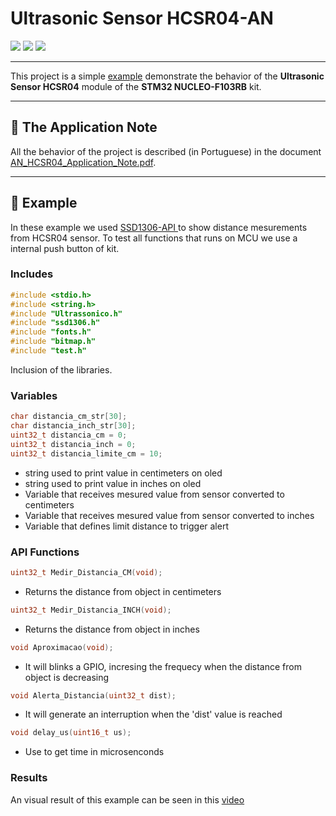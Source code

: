 #	Ultrasonic Sensor HCSR04-AN

<div align="left">
    <img src="https://img.shields.io/badge/language-c-blue">
    <img src="https://img.shields.io/badge/hardware-stm32-green">
    <img src="https://img.shields.io/badge/license-MIT-blueviolet">
</div>

---

This project is a simple [example](https://github.com/cristovaoeustaquio/API_Sensor_Ultrasonico_HCSR04/tree/main/example) demonstrate the behavior of the **Ultrasonic Sensor HCSR04** module of the **STM32 NUCLEO-F103RB** kit.

---

##	📖	The Application Note  

All the behavior of the project is described (in Portuguese) in the document [AN_HCSR04_Application_Note.pdf](https://github.com/cristovaoeustaquio/API_Sensor_Ultrasonico_HCSR04/tree/main/doc).

---

##	📩	Example
In these example we used [SSD1306-API ](https://github.com/SL-RU/stm32libs/tree/master/stm32f10x/ssd1306) to show distance mesurements from HCSR04 sensor. To test all functions that runs on MCU we use a internal push button of kit.

### Includes

```c
#include <stdio.h>
#include <string.h>
#include "Ultrassonico.h"
#include "ssd1306.h"
#include "fonts.h"
#include "bitmap.h"
#include "test.h"
```

Inclusion of the libraries.

### Variables

```c
char distancia_cm_str[30];
char distancia_inch_str[30];
uint32_t distancia_cm = 0;
uint32_t distancia_inch = 0;
uint32_t distancia_limite_cm = 10;
```
- string used to print value in centimeters on oled
- string used to print value in inches on oled
- Variable that receives mesured value from sensor converted to centimeters
- Variable that receives mesured value from sensor converted to inches
- Variable that defines limit distance to trigger alert

### API Functions

```c
uint32_t Medir_Distancia_CM(void); 
```
- Returns the distance from object in centimeters
```c
uint32_t Medir_Distancia_INCH(void); 
```
- Returns the distance from object in inches
```c
void Aproximacao(void); 
```
- It will blinks a GPIO, incresing the frequecy when the distance from object is decreasing 
```c
void Alerta_Distancia(uint32_t dist); 
```
- It will generate an interruption when the 'dist' value is reached
```c
void delay_us(uint16_t us);
```
- Use to get time in microsenconds

### Results

An visual result of this example can be seen in this [video](https://youtu.be/CNuhxgeYytc)
